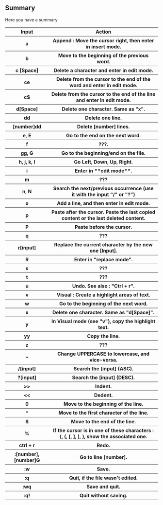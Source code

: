 ## Summary

Here you have a summary

<table class="table table-bordered mb-3 table-striped">
	<tr>
		<th>Input</th>
		<th>Action </th>
	</tr>
	<tr>
		<th>a</th>
		<th>Append : Move the cursor right, then enter in insert mode. </th>
	</tr>
	<tr>
		<th>b</th>
		<th>Move to the beginning of the previous word.</th>
	</tr>
	<tr>
		<th>c [Space]</th>
		<th>Delete a character and enter in edit mode.</th>
	</tr>
	<tr>
		<th>ce</th>
		<th>Delete from the cursor to the end of the word and enter in edit mode.</th>
	</tr>
	<tr>
		<th>c$</th>
		<th>Delete from the cursor to the end of the line and enter in edit mode.</th>
	</tr>
	<tr>
		<th>d[Space]</th>
		<th>Delete one character. Same as "x".</th>
	</tr>
	<tr>
		<th>dd</th>
		<th>Delete one line.</th>
	</tr>
	<tr>
		<th>[number]dd</th>
		<th>Delete [number] lines.</th>
	</tr>
	<tr>
		<th>e, E</th>
		<th>Go to the end on the next word.</th>
	</tr>
	<tr>
		<th>f</th>
		<th>???.</th>
	</tr>
	<tr>
		<th>gg, G</th>
		<th>Go to the beginning/end on the file.</th>
	</tr>
	<tr>
		<th>h, j, k, l</th>
		<th>Go Left, Down, Up, Right. </th>
	</tr>
	<tr>
		<th>i</th>
		<th>Enter in  **edit mode**.</th>
	</tr>
	<tr>
		<th>m</th>
		<th>???</th>
	</tr>
	<tr>
		<th>n, N</th>
		<th>Search the next/previous occurrence (use it with the input "/" or "?")</th>
	</tr>
	<tr>
		<th>o</th>
		<th>Add a line, and then enter in edit mode.</th>
	</tr>
	<tr>
		<th>p</th>
		<th>Paste after the cursor. Paste the last copied content or the last deleted content.</th>
	</tr>
	<tr>
		<th>P</th>
		<th>Paste before the cursor.</th>
	</tr>
	<tr>
		<th>q</th>
		<th>???</th>
	</tr>
	<tr>
		<th>r[input]</th>
		<th>Replace the current character by the new one [Input].</th>
	</tr>
	<tr>
		<th>R</th>
		<th>Enter in "replace mode".</th>
	</tr>
	<tr>
		<th>s</th>
		<th>???</th>
	</tr>
	<tr>
		<th>t</th>
		<th>???</th>
	</tr>
	<tr>
		<th>u</th>
		<th>Undo. See also : "Ctrl + r".</th>
	</tr>
	<tr>
		<th>v</th>
		<th>Visual : Create a highlight areas of text.</th>
	</tr>
	<tr>
		<th>w</th>
		<th>Go to the beginning of the next word.</th>
	</tr>
	<tr>
		<th>x</th>
		<th>Delete one character. Same as "d[Space]".</th>
	</tr>
	<tr>
		<th>y</th>
		<th>In Visual mode (see "v"), copy the highlight text.</th>
	</tr>
	<tr>
		<th>yy</th>
		<th>Copy the line.</th>
	</tr>
	<tr>
		<th>z</th>
		<th>???</th>
	</tr>
	<tr>
		<th>~</th>
		<th>Change UPPERCASE to lowercase, and vice-versa.</th>
	</tr>
	<tr>
		<th>/[input]</th>
		<th>Search the [input] (ASC).</th>
	</tr>
	<tr>
		<th>?[input]</th>
		<th>Search the [input] (DESC).</th>
	</tr>
	<tr>
		<th>>></th>
		<th>Indent.</th>
	</tr>
	<tr>
		<th><<</th>
		<th>Dedent.</th>
	</tr>
	<tr>
		<th>0</th>
		<th>Move to the beginning of the line.</th>
	</tr>
	<tr>
		<th>^</th>
		<th>Move to the first character of the line.</th>
	</tr>
	<tr>
		<th>$</th>
		<th>Move to the end of the line.</th>
	</tr>
	<tr>
		<th>%</th>
		<th>If the cursor is in one of these characters : {, (, [, ], ), }, show the associated one.</th>
	</tr>
	<tr>
		<th>ctrl + r</th>
		<th>Redo.</th>
	</tr>
	<tr>
		<th>:[number], [number]G</th>
		<th>Go to line [number].</th>
	</tr>
	<tr>
		<th>:w</th>
		<th>Save.</th>
	</tr>
	<tr>
		<th>:q</th>
		<th>Quit, if the file wasn't edited.</th>
	</tr>
	<tr>
		<th>:wq</th>
		<th>Save and quit.</th>
	</tr>
	<tr>
		<th>:q!</th>
		<th>Quit without saving.</th>
	</tr>
</table>